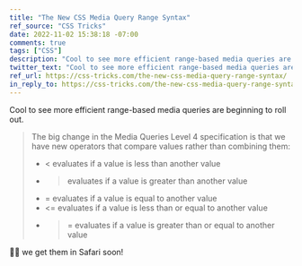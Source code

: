 ```yaml
---
title: "The New CSS Media Query Range Syntax"
ref_source: "CSS Tricks"
date: 2022-11-02 15:38:18 -07:00
comments: true
tags: ["CSS"]
description: "Cool to see more efficient range-based media queries are beginning to roll out. 🤞🏻 we get them in Safari soon."
twitter_text: "Cool to see more efficient range-based media queries are beginning to roll out. 🤞🏻 we get them in Safari soon."
ref_url: https://css-tricks.com/the-new-css-media-query-range-syntax/
in_reply_to: https://css-tricks.com/the-new-css-media-query-range-syntax/
---
```


Cool to see more efficient range-based media queries are beginning to roll out.

> The big change in the Media Queries Level 4 specification is that we have new operators that compare values rather than combining them:
> 
> * < evaluates if a value is less than another value
> * > evaluates if a value is greater than another value
> * = evaluates if a value is equal to another value
> * <= evaluates if a value is less than or equal to another value
> * >= evaluates if a value is greater than or equal to another value

🤞🏻 we get them in Safari soon!
